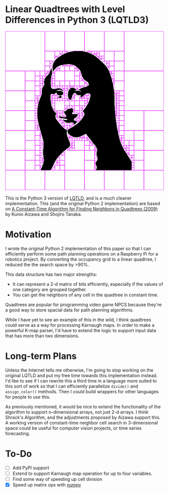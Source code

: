 # Linear Quadtrees with Level Differences in Python 3 (LQTLD3)

![](demo.png)


This is the Python 3 version of [LQTLD](https://github.com/dwrodri/LQTLD), and is a much cleaner implementation. This (and the original Python 2 implementation) are based on [A Constant-Time Algorithm for Finding Neighbors in Quadtrees (2009)](http://ieeexplore.ieee.org/document/4538229/) by Kunio Aizawa and Shojiro Tanaka.

# Motivation

I wrote the original Python 2 implementation of this paper so that I can efficiently perform some path planning operations on a Raspberry Pi for a robotics project. By converting the occupancy grid to a linear quadtree, I reduced the the search space by >90%.

This data structure has two major strengths:
* It can represent a 2-d matrix of bits efficiently, especially if the values of one category are grouped together.
* You can get the neighbors of any cell in the quadtree in constant time.

Quadtrees are popular for programming video game NPCS because they're a good way to store spacial data for path planning algorithms.

While I have yet to see an example of this in the wild, I think quadtrees could serve as a way for processing Karnaugh maps. In order to make a powerful K-map parser, I'd have to extend the logic to support input data that has more than two dimensions.

# Long-term Plans

Unless the Internet tells me otherwise, I'm going to stop working on the original LQTLD and put my free time towards this implementation instead. I'd like to see if I can rewrite this a third time in a language more suited to this sort of work so that I can efficiently parallelize `divide()` and `assign_color()` methods. Then I could build wrappers for other languages for people to use this.

As previously mentioned, it would be nice to extend the functionality of the algorithm to support n-dimensional arrays, not just 2-d arrays. I think Shrack's Algorithm, and the adjustments proposed by Aizawa support this. A working version of constant-time neighbor cell search in 3-dimensional space could be useful for computer vision projects, or time series forecasting.
# To-Do
- [ ] Add PyPI support
- [ ] Extend to support Karnaugh map operation for up to four variables.
- [ ] Find some way of speeding up cell division
- [x] Speed up matrix ops with [numpy](http://numpy.org)
